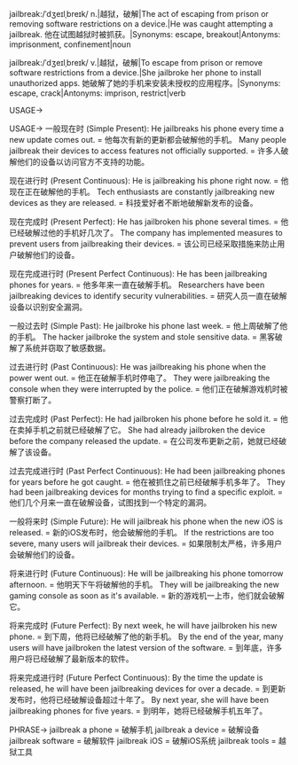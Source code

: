 jailbreak:/ˈdʒeɪlˌbreɪk/
n.|越狱，破解|The act of escaping from prison or removing software restrictions on a device.|He was caught attempting a jailbreak. 他在试图越狱时被抓获。|Synonyms: escape, breakout|Antonyms: imprisonment, confinement|noun

jailbreak:/ˈdʒeɪlˌbreɪk/
v.|越狱，破解|To escape from prison or remove software restrictions from a device.|She jailbroke her phone to install unauthorized apps. 她破解了她的手机来安装未授权的应用程序。|Synonyms: escape, crack|Antonyms: imprison, restrict|verb


USAGE->

USAGE->
一般现在时 (Simple Present):
He jailbreaks his phone every time a new update comes out. = 他每次有新的更新都会破解他的手机。
Many people jailbreak their devices to access features not officially supported. = 许多人破解他们的设备以访问官方不支持的功能。

现在进行时 (Present Continuous):
He is jailbreaking his phone right now. = 他现在正在破解他的手机。
Tech enthusiasts are constantly jailbreaking new devices as they are released. = 科技爱好者不断地破解新发布的设备。

现在完成时 (Present Perfect):
He has jailbroken his phone several times. = 他已经破解过他的手机好几次了。
The company has implemented measures to prevent users from jailbreaking their devices. = 该公司已经采取措施来防止用户破解他们的设备。

现在完成进行时 (Present Perfect Continuous):
He has been jailbreaking phones for years. = 他多年来一直在破解手机。
Researchers have been jailbreaking devices to identify security vulnerabilities. = 研究人员一直在破解设备以识别安全漏洞。

一般过去时 (Simple Past):
He jailbroke his phone last week. = 他上周破解了他的手机。
The hacker jailbroke the system and stole sensitive data. = 黑客破解了系统并窃取了敏感数据。

过去进行时 (Past Continuous):
He was jailbreaking his phone when the power went out. = 他正在破解手机时停电了。
They were jailbreaking the console when they were interrupted by the police. = 他们正在破解游戏机时被警察打断了。

过去完成时 (Past Perfect):
He had jailbroken his phone before he sold it. = 他在卖掉手机之前就已经破解了它。
She had already jailbroken the device before the company released the update. = 在公司发布更新之前，她就已经破解了该设备。

过去完成进行时 (Past Perfect Continuous):
He had been jailbreaking phones for years before he got caught. = 他在被抓住之前已经破解手机多年了。
They had been jailbreaking devices for months trying to find a specific exploit. = 他们几个月来一直在破解设备，试图找到一个特定的漏洞。

一般将来时 (Simple Future):
He will jailbreak his phone when the new iOS is released. = 新的iOS发布时，他会破解他的手机。
If the restrictions are too severe, many users will jailbreak their devices. = 如果限制太严格，许多用户会破解他们的设备。


将来进行时 (Future Continuous):
He will be jailbreaking his phone tomorrow afternoon. = 他明天下午将破解他的手机。
They will be jailbreaking the new gaming console as soon as it's available. = 新的游戏机一上市，他们就会破解它。

将来完成时 (Future Perfect):
By next week, he will have jailbroken his new phone. = 到下周，他将已经破解了他的新手机。
By the end of the year, many users will have jailbroken the latest version of the software. = 到年底，许多用户将已经破解了最新版本的软件。

将来完成进行时 (Future Perfect Continuous):
By the time the update is released, he will have been jailbreaking devices for over a decade. = 到更新发布时，他将已经破解设备超过十年了。
By next year, she will have been jailbreaking phones for five years. = 到明年，她将已经破解手机五年了。


PHRASE->
jailbreak a phone = 破解手机
jailbreak a device = 破解设备
jailbreak software = 破解软件
jailbreak iOS = 破解iOS系统
jailbreak tools = 越狱工具
